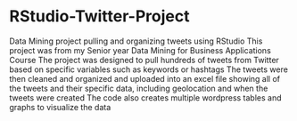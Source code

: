 # RStudio-Twitter-Project
Data Mining project pulling and organizing tweets using RStudio
This project was from my Senior year Data Mining for Business Applications Course
The project was designed to pull hundreds of tweets from Twitter based on specific variables such as keywords or hashtags
The tweets were then cleaned and organized and uploaded into an excel file showing all of the tweets and their specific data, including geolocation and when the tweets were created
The code also creates multiple wordpress tables and graphs to visualize the data
